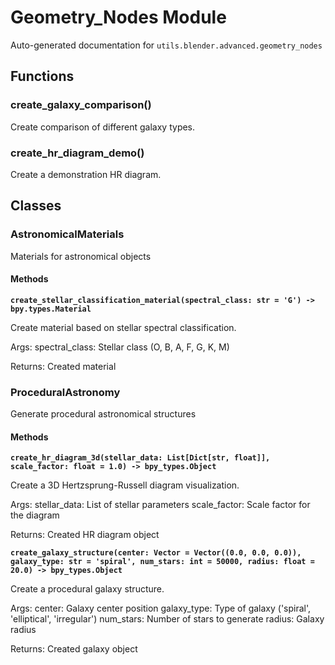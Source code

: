 # Geometry_Nodes Module

Auto-generated documentation for `utils.blender.advanced.geometry_nodes`

## Functions

### create_galaxy_comparison()

Create comparison of different galaxy types.

### create_hr_diagram_demo()

Create a demonstration HR diagram.

## Classes

### AstronomicalMaterials

Materials for astronomical objects

#### Methods

**`create_stellar_classification_material(spectral_class: str = 'G') -> bpy.types.Material`**

Create material based on stellar spectral classification.

Args:
spectral_class: Stellar class (O, B, A, F, G, K, M)

Returns:
Created material

### ProceduralAstronomy

Generate procedural astronomical structures

#### Methods

**`create_hr_diagram_3d(stellar_data: List[Dict[str, float]], scale_factor: float = 1.0) -> bpy_types.Object`**

Create a 3D Hertzsprung-Russell diagram visualization.

Args:
stellar_data: List of stellar parameters
scale_factor: Scale factor for the diagram

Returns:
Created HR diagram object

**`create_galaxy_structure(center: Vector = Vector((0.0, 0.0, 0.0)), galaxy_type: str = 'spiral', num_stars: int = 50000, radius: float = 20.0) -> bpy_types.Object`**

Create a procedural galaxy structure.

Args:
center: Galaxy center position
galaxy_type: Type of galaxy ('spiral', 'elliptical', 'irregular')
num_stars: Number of stars to generate
radius: Galaxy radius

Returns:
Created galaxy object
